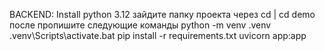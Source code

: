 BACKEND:
Install python 3.12
зайдите папку проекта через cd | cd demo
после пропишите следующие команды
python -m venv .venv
.venv\Scripts\activate.bat
pip install -r requirements.txt 
uvicorn app:app

